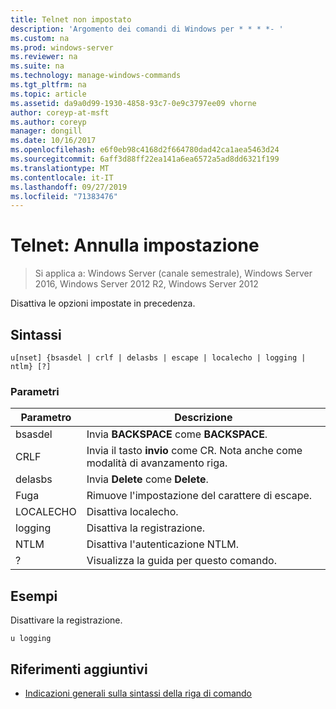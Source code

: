 ```yaml
---
title: Telnet non impostato
description: 'Argomento dei comandi di Windows per * * * *- '
ms.custom: na
ms.prod: windows-server
ms.reviewer: na
ms.suite: na
ms.technology: manage-windows-commands
ms.tgt_pltfrm: na
ms.topic: article
ms.assetid: da9a0d99-1930-4858-93c7-0e9c3797ee09 vhorne
author: coreyp-at-msft
ms.author: coreyp
manager: dongill
ms.date: 10/16/2017
ms.openlocfilehash: e6f0eb98c4168d2f664780dad42ca1aea5463d24
ms.sourcegitcommit: 6aff3d88ff22ea141a6ea6572a5ad8dd6321f199
ms.translationtype: MT
ms.contentlocale: it-IT
ms.lasthandoff: 09/27/2019
ms.locfileid: "71383476"
---
```

# <a name="telnet-unset"></a>Telnet: Annulla impostazione

>Si applica a: Windows Server (canale semestrale), Windows Server 2016, Windows Server 2012 R2, Windows Server 2012

Disattiva le opzioni impostate in precedenza.   
## <a name="syntax"></a>Sintassi  
```  
u[nset] {bsasdel | crlf | delasbs | escape | localecho | logging | ntlm} [?]  
```  
### <a name="parameters"></a>Parametri  
|Parametro|Descrizione|  
|-------|--------|  
|bsasdel|Invia **BACKSPACE** come **BACKSPACE**.|  
|CRLF|Invia il tasto **invio** come CR. Nota anche come modalità di avanzamento riga.|  
|delasbs|Invia **Delete** come **Delete**.|  
|Fuga|Rimuove l'impostazione del carattere di escape.|  
|LOCALECHO|Disattiva localecho.|  
|logging|Disattiva la registrazione.|  
|NTLM|Disattiva l'autenticazione NTLM.|  
|?|Visualizza la guida per questo comando.|  
## <a name="BKMK_Examples"></a>Esempi  
Disattivare la registrazione.  
```  
u logging  
```  
## <a name="additional-references"></a>Riferimenti aggiuntivi  
-   [Indicazioni generali sulla sintassi della riga di comando](command-line-syntax-key.md)  
